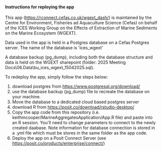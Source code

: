 #### Instructions for reploying the app ####

This app (https://rconnect.cefas.co.uk/wgext_dash/) is maintained by the Centre for Environment, Fisheries ad Aquaculture Science (Cefas) on behalf of the ICES Working Group on the Effects of Extraction of Marine Sediments on the Marine Ecosystem (WGEXT).

Data used in the app is held in a Postgres database on a Cefas Postgres server. The name of the database is 'ices_wgext'

A database backup (pg_dump), including both the database structure and data is held on the WGEXT sharepoint (folder: 2025 Meeting Docs\06.Data\bu_ices_wgext_15042025.sql).

To redeploy the app, simply follow the steps below:
1. download postgres from https://www.postgresql.org/download/
2. use the database backup (pg_dump) file to recreate the database on your machine.
3. Move the database to a dedicated cloud based postgres server
4. download R from https://posit.co/download/rstudio-desktop/
5. Copy the app code from this repository (i.e. keithmcooper/MarineAggregatesApplication/App.R file) and paste into an R session. You'll need to change parameters to connect to the newly created daabase. Note information for database connection is stored in a .yml file which must be stores in the same folder as the app code.
6. Deploy the app on a Posit Connect Server (see https://posit.co/products/enterprise/connect/) 
